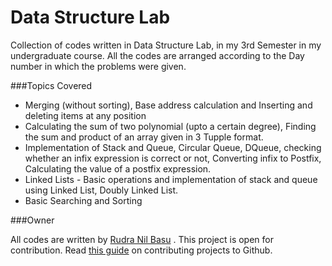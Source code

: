 # Data Structure Lab
Collection of codes written in Data Structure Lab, in my 3rd Semester in my undergraduate course.
All the codes are arranged according to the Day number in which the problems were given.

###Topics Covered
*  Merging (without sorting), Base address calculation and Inserting and deleting items at any position
*  Calculating the sum of two polynomial (upto a certain degree), Finding the sum and product of an array given in 3 Tupple format.
* Implementation of Stack and Queue, Circular Queue, DQueue, checking whether an infix expression is correct or not, Converting infix to Postfix, Calculating the value of a postfix expression.
* Linked Lists - Basic operations and implementation of stack and queue using Linked List, Doubly Linked List.
* Basic Searching and Sorting
 
###Owner

All codes are written by [Rudra Nil Basu](https://github.com/RudraNilBasu) . This project is open for contribution. Read [this guide](https://guides.github.com/activities/contributing-to-open-source/)
on contributing projects to Github.
